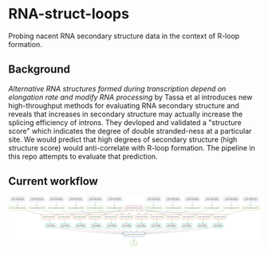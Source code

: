 # RNA-struct-loops
Probing nacent RNA secondary structure data in the context of R-loop formation.

## Background

*Alternative RNA structures formed during
transcription depend on elongation rate and modify
RNA processing* by Tassa et al introduces new high-throughput methods for evaluating RNA secondary structure and reveals
that increases in secondary structure may actually increase the splicing efficiency of introns. They devloped and
validated a "structure score" which indicates the degree of double stranded-ness at a particular site. 
We would predict that high degrees of secondary structure (high structure score) would anti-correlate with
R-loop formation. The pipeline in this repo attempts to evaluate that prediction. 

## Current workflow

![](resources/dag.png)